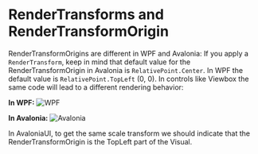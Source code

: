# RenderTransforms and RenderTransformOrigin

RenderTransformOrigins are different in WPF and Avalonia: If you apply a `RenderTransform`, keep in mind that default value for the RenderTransformOrigin in Avalonia is `RelativePoint.Center`. In WPF the default value is `RelativePoint.TopLeft` \(0, 0\). In controls like Viewbox the same code will lead to a different rendering behavior:

**In WPF:** ![WPF](https://files.gitter.im/AvaloniaUI/Avalonia/cDrM/image.png)

**In Avalonia:** ![Avalonia](https://files.gitter.im/AvaloniaUI/Avalonia/KGk7/image.png)

In AvaloniaUI, to get the same scale transform we should indicate that the RenderTransformOrigin is the TopLeft part of the Visual.

<XpfAd/>